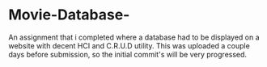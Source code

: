 # Movie-Database-
An assignment that i completed where a database had to be displayed on a website with decent HCI and C.R.U.D utility. This was uploaded a couple days before submission, so the initial commit's will be very progressed.
